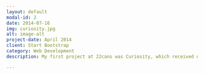```yaml
---
layout: default
modal-id: 2
date: 2014-07-16
img: curiosity.jpg
alt: image-alt
project-date: April 2014
client: Start Bootstrap
category: Web Development
description: My first project at 22cans was Curiosity, which received over 5 million downloads and overwhelmingly positive reviews. I was involved in all areas of development, including gameplay, network logic, UI, profiling and optimisation, IAP, and social media integration.

---
```

